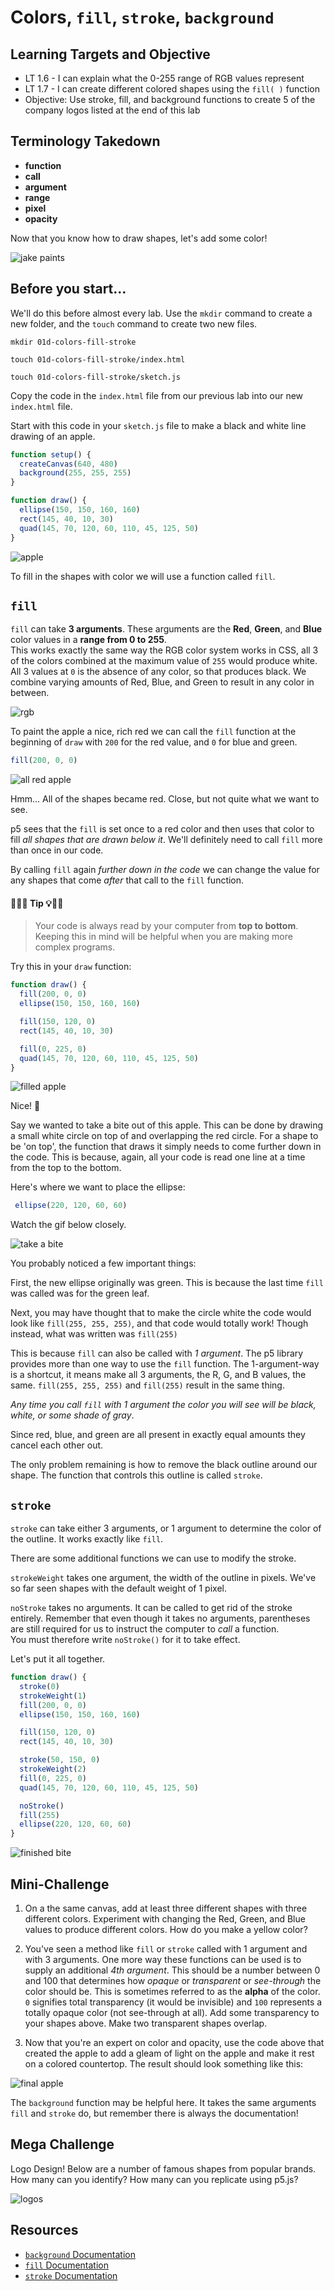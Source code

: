 # Colors, `fill`, `stroke`, `background`

## Learning Targets and Objective
- LT 1.6 - I can explain what the 0-255 range of RGB values represent
- LT 1.7 - I can create different colored shapes using the `fill( )` function
- Objective: Use stroke, fill, and background functions to create 5 of the company logos listed at the end of this lab

## Terminology Takedown
- **function**
- **call**
- **argument**
- **range**
- **pixel**
- **opacity**

Now that you know how to draw shapes, let's add some color!

![jake paints](https://s3.amazonaws.com/upperline/curriculum-assets/p5js/jake.gif)

## Before you start...

We'll do this before almost every lab. Use the `mkdir` command to create a new folder, and the `touch` command to create two new files.

`mkdir 01d-colors-fill-stroke`

`touch 01d-colors-fill-stroke/index.html`

`touch 01d-colors-fill-stroke/sketch.js`

Copy the code in the `index.html` file from our previous lab into our new `index.html` file.

Start with this code in your `sketch.js` file to make a black and white line drawing of an apple.

```javascript
function setup() {
  createCanvas(640, 480)
  background(255, 255, 255)
}

function draw() {
  ellipse(150, 150, 160, 160)
  rect(145, 40, 10, 30)
  quad(145, 70, 120, 60, 110, 45, 125, 50)
}
```

![apple](https://s3.amazonaws.com/upperline/curriculum-assets/p5js/blankApple.png)

To fill in the shapes with color we will use a function called `fill`.

## `fill`

`fill` can take **3 arguments**. These arguments are the **Red**, **Green**, and **Blue** color values in a **range from 0 to 255**.  
This works exactly the same way the RGB color system works in CSS, all 3 of the colors combined at the maximum value of `255` would produce white. 
All 3 values at `0` is the absence of any color, so that produces black. We combine varying amounts of Red, Blue, and Green to result in any color in between.

![rgb](https://s3.amazonaws.com/upperline/curriculum-assets/p5js/rgb.gif)

To paint the apple a nice, rich red we can call the `fill` function at the beginning of `draw` with `200` for the red value, and `0` for blue and green.

```javascript
fill(200, 0, 0)
```
![all red apple](https://s3.amazonaws.com/upperline/curriculum-assets/p5js/all-red-apple.gif)

Hmm... All of the shapes became red. Close, but not quite what we want to see.

p5 sees that the `fill` is set once to a red color and then uses that color to fill *all shapes that are drawn below it*. 
We'll definitely need to call `fill` more than once in our code.

By calling `fill` again *further down in the code* we can change the value for any shapes that come *after* that call to the `fill` function.

#### 🔔🔑💡 Tip 💡🔑🔔
> Your code is always read by your computer from **top to bottom**. Keeping this in mind will be helpful when you are making more complex programs.

Try this in your `draw` function:

```javascript
function draw() {
  fill(200, 0, 0)
  ellipse(150, 150, 160, 160)

  fill(150, 120, 0)
  rect(145, 40, 10, 30)

  fill(0, 225, 0)
  quad(145, 70, 120, 60, 110, 45, 125, 50)
}
```
![filled apple](https://s3.amazonaws.com/upperline/curriculum-assets/p5js/filled-apple.png)

Nice! 🍎

Say we wanted to take a bite out of this apple.  This can be done by drawing a small white circle on top of and overlapping the red circle. 
For a shape to be 'on top', the function that draws it simply needs to come further down in the code. 
This is because, again, all your code is read one line at a time from the top to the bottom.

Here's where we want to place the ellipse:

```javascript
 ellipse(220, 120, 60, 60)
```

Watch the gif below closely.

![take a bite](https://s3.amazonaws.com/upperline/curriculum-assets/p5js/apple-bite.gif)

You probably noticed a few important things:

First, the new ellipse originally was green. This is because the last time `fill` was called was for the green leaf.

Next, you may have thought that to make the circle white the code would look like `fill(255, 255, 255)`, and that code would totally work! 
Though instead, what was written was `fill(255)`

This is because `fill` can also be called with *1 argument*. The p5 library provides more than one way to use the `fill` function. 
The 1-argument-way is a shortcut, it means make all 3 arguments, the R, G, and B values, the same. `fill(255, 255, 255)` and `fill(255)` result in the same thing. 

*Any time you call `fill` with 1 argument the color you will see will be black, white, or some shade of gray*. 

Since red, blue, and green are all present in exactly equal amounts they cancel each other out.

The only problem remaining is how to remove the black outline around our shape. The function that controls this outline is called `stroke`.

## `stroke`

`stroke` can take either 3 arguments, or 1 argument to determine the color of the outline. It works exactly like `fill`.  

There are some additional functions we can use to modify the stroke.

`strokeWeight` takes one argument, the width of the outline in pixels. We've so far seen shapes with the default weight of 1 pixel.

`noStroke` takes no arguments. It can be called to get rid of the stroke entirely. 
Remember that even though it takes no arguments, parentheses are still required for us to instruct the computer to *call* a function.  
You must therefore write `noStroke()` for it to take effect.

Let's put it all together.

```javascript
function draw() {
  stroke(0)
  strokeWeight(1)
  fill(200, 0, 0)
  ellipse(150, 150, 160, 160)

  fill(150, 120, 0)
  rect(145, 40, 10, 30)

  stroke(50, 150, 0)
  strokeWeight(2)
  fill(0, 225, 0)
  quad(145, 70, 120, 60, 110, 45, 125, 50)

  noStroke()
  fill(255)
  ellipse(220, 120, 60, 60)
}
```

![finished bite](https://s3.amazonaws.com/upperline/curriculum-assets/p5js/apple-bite-stroke.png)

## Mini-Challenge

 1. On a the same canvas, add at least three different shapes with three different colors.  Experiment with changing the Red, Green, and Blue values to produce different colors.  How do you make a yellow color?

 2. You've seen a method like `fill` or `stroke` called with 1 argument and with 3 arguments. One more way these functions can be used is to supply an additional *4th argument*. This should be a number between 0 and 100 that determines how *opaque* or *transparent* or *see-through* the color should be. This is sometimes referred to as the **alpha** of the color. `0` signifies total transparency (it would be invisible) and `100` represents a totally opaque color (not see-through at all).  Add some transparency to your shapes above. Make two transparent shapes overlap.

 3. Now that you're an expert on color and opacity, use the code above that created the apple to add a gleam of light on the apple and make it rest on a colored countertop. The result should look something like this:

 ![final apple](https://s3.amazonaws.com/upperline/curriculum-assets/p5js/finished-apple.png)

 The `background` function may be helpful here. It takes the same arguments `fill` and `stroke` do, but remember there is always the documentation!
 
## Mega Challenge

Logo Design! Below are a number of famous shapes from popular brands. How many can you identify? How many can you replicate using p5.js?

![logos](http://conversations.marketing-partners.com/wp-content/uploads/2013/04/famous_shapes.jpg)


## Resources

- [`background` Documentation](https://p5js.org/reference/#/p5/background)
- [`fill` Documentation](https://p5js.org/reference/#/p5/fill)
- [`stroke` Documentation](https://p5js.org/reference/#/p5/color)
